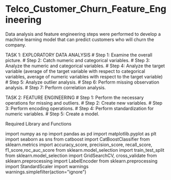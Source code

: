 # Telco_Customer_Churn_Feature_Engineering

Data analysis and feature engineering steps 
were performed to develop a machine learning model 
that can predict customers who will churn the company.


TASK 1: EXPLORATORY DATA ANALYSIS
           # Step 1: Examine the overall picture.
           # Step 2: Catch numeric and categorical variables.
           # Step 3: Analyze the numeric and categorical variables.
           # Step 4: Analyze the target variable (average of the target variable with respect to categorical variables, average of numeric variables with respect to the target variable)
           # Step 5: Analyze outlier analysis.
           # Step 6: Perform missing observation analysis.
           # Step 7: Perform correlation analysis.

 TASK 2: FEATURE ENGINEERING
           # Step 1: Perform the necessary operations for missing and outliers.
           # Step 2: Create new variables.
           # Step 3: Perform encoding operations.
           # Step 4: Perform standardization for numeric variables.
           # Step 5: Create a model.

Required Library and Functions

import numpy as np
import pandas as pd
import matplotlib.pyplot as plt
import seaborn as sns
from catboost import CatBoostClassifier
from sklearn.metrics import accuracy_score, precision_score, recall_score, f1_score,roc_auc_score
from sklearn.model_selection import train_test_split
from sklearn.model_selection import GridSearchCV, cross_validate
from sklearn.preprocessing import LabelEncoder
from sklearn.preprocessing import StandardScaler
import warnings
warnings.simplefilter(action="ignore")
